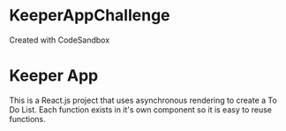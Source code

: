 # KeeperAppChallenge
Created with CodeSandbox

<h1>Keeper App </h1>

<p> This is a React.js project that uses asynchronous rendering to create a To Do List. Each function exists in it's own component so it is easy to reuse functions.</p>
